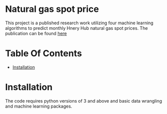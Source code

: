 # Natural gas spot price
This project is a published research work utilizing four machine learning algorithms to predict monthly Hnery Hub natural gas spot prices. The publication can be found [here](https://onepetro.org/search-results?page=1&q=SPE%20211979%20MS)

# Table Of Contents
* [Installation](https://github.com/Jess607/Natural-gas-prediction#installation)

# Installation 
The code requires python versions of 3 and above and basic data wrangling and machine learning packages.